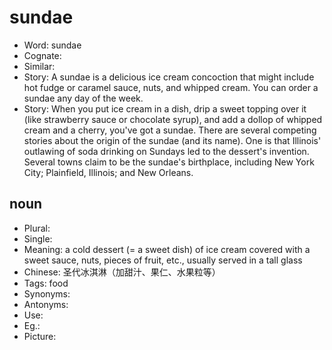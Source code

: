 # sundae

- Word: sundae
- Cognate: 
- Similar: 
- Story: A sundae is a delicious ice cream concoction that might include hot fudge or caramel sauce, nuts, and whipped cream. You can order a sundae any day of the week.
- Story: When you put ice cream in a dish, drip a sweet topping over it (like strawberry sauce or chocolate syrup), and add a dollop of whipped cream and a cherry, you've got a sundae. There are several competing stories about the origin of the sundae (and its name). One is that Illinois' outlawing of soda drinking on Sundays led to the dessert's invention. Several towns claim to be the sundae's birthplace, including New York City; Plainfield, Illinois; and New Orleans.

## noun

- Plural: 
- Single: 
- Meaning: a cold dessert (= a sweet dish) of ice cream covered with a sweet sauce, nuts, pieces of fruit, etc., usually served in a tall glass
- Chinese: 圣代冰淇淋（加甜汁、果仁、水果粒等）
- Tags: food
- Synonyms: 
- Antonyms: 
- Use: 
- Eg.: 
- Picture: 

